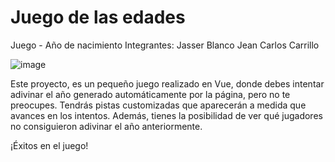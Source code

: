# Juego de las edades
Juego - Año de nacimiento
Integrantes: Jasser Blanco
             Jean Carlos Carrillo
             
![image](https://user-images.githubusercontent.com/102492675/217390174-79099812-0ba5-4f52-a0eb-1c1b9e331e8d.png)

Este proyecto, es un pequeño juego realizado en Vue, donde debes intentar adivinar el año generado automáticamente por la página, pero no te preocupes. Tendrás pistas
customizadas que aparecerán a medida que avances en los intentos. Además, tienes la posibilidad de ver qué jugadores no consiguieron adivinar el año anteriormente.

¡Éxitos en el juego!
